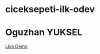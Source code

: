 # ciceksepeti-ilk-odev
 
# Oguzhan YUKSEL

[Live Demo](https://ooguzyuksel.github.io/ciceksepeti-ilk-odev/)
